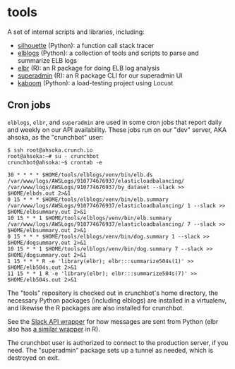 # tools

A set of internal scripts and libraries, including:

* [silhouette](./silhouette) (Python): a function call stack tracer
* [elblogs](./elblogs) (Python): a collection of tools and scripts to parse and summarize ELB logs
* [elbr](./elbr) (R): an R package for doing ELB log analysis
* [superadmin](./superadmin) (R): an R package CLI for our superadmin UI
* [kaboom](./kaboom) (Python): a load-testing project using Locust

## Cron jobs

`elblogs`, `elbr`, and `superadmin` are used in some cron jobs that report daily and weekly on our API availability. These jobs run on our "dev" server, AKA ahsoka, as the "crunchbot" user:

    $ ssh root@ahsoka.crunch.io
    root@ahsoka:~# su - crunchbot
    crunchbot@ahsoka:~$ crontab -e

    30 * * * * $HOME/tools/elblogs/venv/bin/elb.ds /var/www/logs/AWSLogs/910774676937/elasticloadbalancing/ /var/www/logs/AWSLogs/910774676937/by_dataset --slack >> $HOME/elbds.out 2>&1
    0 15 * * * $HOME/tools/elblogs/venv/bin/elb.summary /var/www/logs/AWSLogs/910774676937/elasticloadbalancing/ 1 --slack >> $HOME/elbsummary.out 2>&1
    10 15 * * 1 $HOME/tools/elblogs/venv/bin/elb.summary /var/www/logs/AWSLogs/910774676937/elasticloadbalancing/ 7 --slack >> $HOME/elbsummary.out 2>&1
    0 15 * * * $HOME/tools/elblogs/venv/bin/dog.summary 1 --slack >> $HOME/dogsummary.out 2>&1
    10 15 * * 1 $HOME/tools/elblogs/venv/bin/dog.summary 7 --slack >> $HOME/dogsummary.out 2>&1
    1 15 * * * R -e 'library(elbr); elbr:::summarize504s(1)' >> $HOME/elb504s.out 2>&1
    11 15 * * 1 R -e 'library(elbr); elbr:::summarize504s(7)' >> $HOME/elb504s.out 2>&1

The "tools" repository is checked out in crunchbot's home directory, the necessary Python packages (including elblogs) are installed in a virtualenv, and likewise the R packages are also installed for crunchbot.

See the [Slack API wrapper](./elblogs/apis/slack.py) for how messages are sent from Python (elbr also has [a similar wrapper](./elbr/R/slack.R) in R).

The crunchbot user is authorized to connect to the production server, if you need. The "superadmin" package sets up a tunnel as needed, which is destroyed on exit. 
